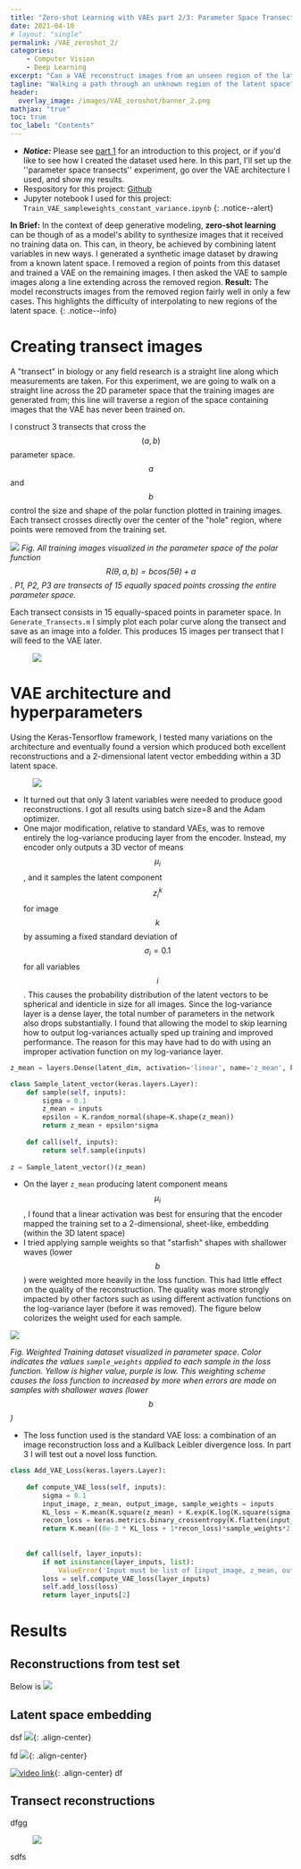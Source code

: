 ```yaml
--- 
title: "Zero-shot Learning with VAEs part 2/3: Parameter Space Transects"
date: 2021-04-10
# layout: "single"
permalink: /VAE_zeroshot_2/
categories:
    - Computer Vision
    - Deep Learning
excerpt: "Can a VAE reconstruct images from an unseen region of the latent space?"
tagline: "Walking a path through an unknown region of the latent space"
header:
  overlay_image: /images/VAE_zeroshot/banner_2.png
mathjax: "true"
toc: true
toc_label: "Contents"
---
```


- ***Notice:*** Please see [part 1](/VAE_zeroshot_1/) for an introduction to this project, or if you'd like to see how I created the dataset used here. In this part, I'll set up the ''parameter space transects'' experiment, go over the VAE architecture I used, and show my results. 
- Respository for this project: [Github](https://github.com/M-Lin-DM/VAE-zeroshot-learning)
- Jupyter notebook I used for this project: `Train_VAE_sampleweights_constant_variance.ipynb`
{: .notice--alert}

**In Brief:** In the context of deep generative modeling, **zero-shot learning** can be though of as a model's ability to synthesize images that it received no training data on. This can, in theory, be achieved by combining latent variables in new ways. I generated a synthetic image dataset by drawing from a known latent space. I removed a region of points from this dataset and trained a VAE on the remaining images. I then asked the VAE to sample images along a line extending across the removed region. **Result:** The model reconstructs images from the removed region fairly well in only a few cases. This highlights the difficulty of interpolating to new regions of the latent space.
{: .notice--info}

# Creating transect images
A "transect" in biology or any field research is a straight line along which measurements are taken. For this experiment, we are going to walk on a straight line across the 2D parameter space that the training images are generated from; this line will traverse a region of the space containing images that the VAE has never been trained on. 

I construct 3 transects that cross the $$(a,b)$$ parameter space. $$a$$ and $$b$$ control the size and shape of the polar function plotted in training images. Each transect crosses directly over the center of the "hole" region, where points were removed from the training set. 

![](/images/VAE_zeroshot/PTransects.png)
*Fig. All training images visualized in the parameter space of the polar function $$R(\theta, a, b) = b cos(5 \theta) + a$$. P1, P2, P3 are transects of 15 equally spaced points crossing the entire parameter space.*

Each transect consists in 15 equally-spaced points in parameter space. In `Generate_Transects.m` I simply plot each polar curve along the transect and save as an image into a folder. This produces 15 images per transect that I will feed to the VAE later.


<figure>
	<a href="/images/VAE_zeroshot/Transects_nopred.jpg"><img src="/images/VAE_zeroshot/Transects_nopred.jpg"></a>
</figure>

# VAE architecture and hyperparameters
Using the Keras-Tensorflow framework, I tested many variations on the architecture and eventually found a version which produced both excellent reconstructions and a 2-dimensional latent vector embedding within a 3D latent space. 
<figure>
	<a href="/images/VAE_zeroshot/arch.jpg"><img src="/images/VAE_zeroshot/arch.jpg"></a>
</figure>

* It turned out that only 3 latent variables were needed to produce good reconstructions. I got all results using batch size=8 and the Adam optimizer.
* One major modification, relative to standard VAEs, was to remove entirely the log-variance producing layer from the encoder. Instead, my encoder only outputs a 3D vector of means $$\mu_i$$, and it samples the latent component $$z^k_i$$ for image $$k$$ by assuming a fixed standard deviation of $$\sigma_i = 0.1$$ for all variables $$i$$. This causes the probability distribution of the latent vectors to be spherical and identicle in size for all images. Since the log-variance layer is a dense layer, the total number of parameters in the network also drops substantially. I found that allowing the model to skip learning how to output log-variances actually sped up training and improved performance. The reason for this may have had to do with using an improper activation function on my log-variance layer. 

```python
z_mean = layers.Dense(latent_dim, activation='linear', name='z_mean', kernel_initializer='RandomNormal',  bias_initializer='zeros')(x)

class Sample_latent_vector(keras.layers.Layer):
    def sample(self, inputs):
        sigma = 0.1
        z_mean = inputs
        epsilon = K.random_normal(shape=K.shape(z_mean))
        return z_mean + epsilon*sigma
    
    def call(self, inputs):
        return self.sample(inputs)
    
z = Sample_latent_vector()(z_mean)
```

* On the layer `z_mean` producing latent component means $$\mu_i$$, I found that a linear activation was best for ensuring that the encoder mapped the training set to a 2-dimensional, sheet-like, embedding (within the 3D latent space)
* I tried applying sample weights so that "starfish" shapes with shallower waves (lower $$b$$) were weighted more heavily in the loss function. This had little effect on the quality of the reconstruction. The quality was more strongly impacted by other factors such as using different activation functions on the log-variance layer (before it was removed). The figure below colorizes the weight used for each sample.

![](/images/VAE_zeroshot/sample_weights.png)

*Fig. Weighted Training dataset visualized in parameter space. Color indicates the values `sample_weights` applied to each sample in the loss function. Yellow is higher value, purple is low. This weighting scheme causes the loss function to increased by more when errors are made on samples with shallower waves (lower $$b$$)*

* The loss function used is the standard VAE loss: a combination of an image reconstruction loss and a Kullback Leibler divergence loss. In part 3 I will test out a novel loss function.

```python
class Add_VAE_Loss(keras.layers.Layer):
    
    def compute_VAE_loss(self, inputs):
        sigma = 0.1
        input_image, z_mean, output_image, sample_weights = inputs
        KL_loss = K.mean(K.square(z_mean) + K.exp(K.log(K.square(sigma))) - K.log(K.square(sigma)) - 1, axis=1)
        recon_loss = keras.metrics.binary_crossentropy(K.flatten(input_image), K.flatten(output_image))
        return K.mean((8e-3 * KL_loss + 1*recon_loss)*sample_weights*2, axis=1) #sample weight is provided as an output from the dataset (generator)
        
        
    def call(self, layer_inputs):
        if not isinstance(layer_inputs, list):
            ValueError('Input must be list of [input_image, z_mean, output_image]')
        loss = self.compute_VAE_loss(layer_inputs)
        self.add_loss(loss)
        return layer_inputs[2]
```

# Results

## Reconstructions from test set
Below is 
![](/images/VAE_zeroshot/punctured_validation_preds.jpg)

## Latent space embedding
dsf
![](/images/VAE_zeroshot/banner.jpg){: .align-center}

fd
![](/images/VAE_zeroshot/mu_embedding_annotated.jpg){: .align-center}


[![video link](/images/VAE_zeroshot/mu_embedding_thumb_resize.png)](https://www.youtube.com/watch?v=uo8HXx9Ik7k "video"){: .align-center}
df

## Transect reconstructions
dfgg
<figure>
	<a href="/images/VAE_zeroshot/Transects_xk_cap_resize.jpg"><img src="/images/VAE_zeroshot/Transects_xk_cap_resize.jpg"></a>
</figure>
sdfs